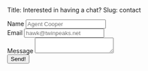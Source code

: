 Title: Interested in having a chat?
Slug: contact

<form name="contact" class="w-full max-w-md" method="POST" netlify>
  <div class="flex flex-wrap -mx-3 mb-6">
    <div class="w-full px-3">
      <label class="block uppercase tracking-wide text-grey-darker text-xs font-bold mb-2" for="grid-name">
        Name
      </label>
      <input class="appearance-none block w-full bg-grey-lighter text-grey-darker border border-black rounded py-3 px-4 leading-tight focus:outline-none focus:bg-white focus:border-grey" id="grid-name" name="name" type="text" placeholder="Agent Cooper">
    </div>
  </div>
  <div class="flex flex-wrap -mx-3 mb-6">
    <div class="w-full px-3">
      <label class="block uppercase tracking-wide text-grey-darker text-xs font-bold mb-2" for="grid-email">
        Email
      </label>
      <input class="appearance-none block w-full bg-grey-lighter text-grey-darker border border-black rounded py-3 px-4 leading-tight focus:outline-none focus:bg-white focus:border-grey" id="grid-email" name="email" type="text" placeholder="hawk@twinpeaks.net">
    </div>
  </div>
  <div class="flex flex-wrap -mx-3 mb-6">
    <div class="w-full px-3">
      <label class="block uppercase tracking-wide text-grey-darker text-xs font-bold mb-2" for="grid-message">
        Message
      </label>
      <textarea class="appearance-none block w-full bg-grey-lighter text-grey-darker border border-black rounded py-3 px-4 leading-tight focus:outline-none focus:bg-white focus:border-grey" name="message" id="grid-message"></textarea>
    </div>
  </div>
  <div class="flex flex-wrap -mx-3 mb-6">
    <div class="w-full px-3">
      <button class="appearance-none block w-full bg-grey-lighter text-grey-darker border border-black rounded py-3 px-4 leading-tight focus:outline-none focus:bg-white focus:border-grey" type="submit">Send!</button>
    </div>
  </div>
</form>